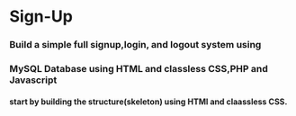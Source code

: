 # Sign-Up
### Build a simple full signup,login, and logout system using 
### MySQL Database using HTML and classless CSS,PHP and Javascript

####  start by building the structure(skeleton) using HTMl and claassless CSS.